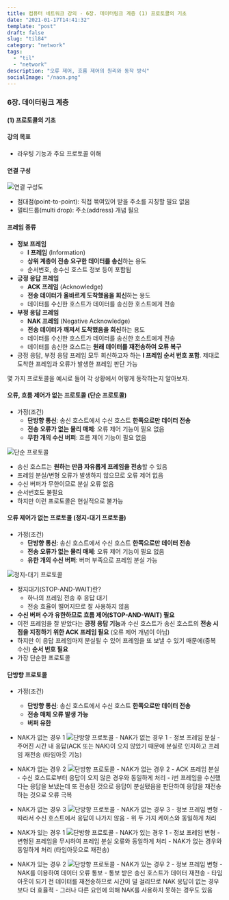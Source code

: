 ```yaml
---
title: 컴퓨터 네트워크 강의 - 6장. 데이터링크 계층 (1) 프로토콜의 기초
date: "2021-01-17T14:41:32"
template: "post"
draft: false
slug: "til84"
category: "network"
tags:
  - "til"
  - "network"
description: "오류 제어, 흐름 제어의 원리와 동작 방식"
socialImage: "/naon.png"
---
```


### 6장. 데이터링크 계층
#### (1) 프로토콜의 기초

#### 강의 목표
- 라우팅 기능과 주요 프로토콜 이해

#### 연결 구성

![연결 구성도](/media/network24.JPG)

- 점대점(point-to-point): 직접 묶여있어 받을 주소를 지칭할 필요 없음
- 멀티드롭(multi drop): 주소(address) 개념 필요

#### 프레임 종류

- **정보 프레임**
  - **I 프레임** (Information)
  - **상위 계층이 전송 요구한 데이터를 송신**하는 용도
  - 순서번호, 송수신 호스트 정보 등이 포함됨
- **긍정 응답 프레임**
  - **ACK 프레임** (Acknowledge)
  - **전송 데이터가 올바르게 도착했음을 회신**하는 용도
  - 데이터를 수신한 호스트가 데이터를 송신한 호스트에게 전송
- **부정 응답 프레임**
  - **NAK 프레임** (Negative Acknowledge)
  - **전송 데이터가 깨져서 도착했음을 회신**하는 용도
  - 데이터를 수신한 호스트가 데이터를 송신한 호스트에게 전송
  - 데이터를 송신한 호스트는 **원래 데이터를 재전송하여 오류 복구**
- 긍정 응답, 부정 응답 프레임 모두 회신하고자 하는 **I 프레임 순서 번호 포함**. 제대로 도착한 프레임과 오류가 발생한 프레임 판단 가능

몇 가지 프로토콜을 예시로 들어 각 상황에서 어떻게 동작하는지 알아보자.

#### 오류, 흐름 제어가 없는 프로토콜 (단순 프로토콜)

- 가정(조건)
  - **단방향 통신**: 송신 호스트에서 수신 호스트 **한쪽으로만 데이터 전송**
  - **전송 오류가 없는 물리 매체**: 오류 제어 기능이 필요 없음
  - **무한 개의 수신 버퍼**: 흐름 제어 기능이 필요 없음

![단순 프로토콜](/media/network25.JPG)

- 송신 호스트는 **원하는 만큼 자유롭게 프레임을 전송**할 수 있음
- 프레임 분실/변형 오류가 발생하지 않으므로 오류 제어 없음
- 수신 버퍼가 무한이므로 분실 오류 없음
- 순서번호도 불필요
- 하지만 이런 프로토콜은 현실적으로 불가능

#### 오류 제어가 없는 프로토콜 (정지-대기 프로토콜)

- 가정(조건)
  - **단방향 통신**: 송신 호스트에서 수신 호스트 **한쪽으로만 데이터 전송**
  - **전송 오류가 없는 물리 매체**: 오류 제어 기능이 필요 없음
  - **유한 개의 수신 버퍼**: 버퍼 부족으로 프레임 분실 가능

![정지-대기 프로토콜](/media/network26.JPG)

- 정지대기(STOP-AND-WAIT)란?
  - 하나의 프레임 전송 후 응답 대기
  - 전송 효율이 떨어지므로 잘 사용하지 않음
- **수신 버퍼 수가 유한하므로 흐름 제어(STOP-AND-WAIT) 필요**
- 이전 프레임을 잘 받았다는 **긍정 응답 기능**과 수신 호스트가 송신 호스트의 **전송 시점을 지정하기 위한 ACK 프레임 필요** (오류 제어 개념이 아님)
- 하지만 이 응답 프레임마저 분실될 수 있어 프레임을 또 보낼 수 있기 때문에(중복 수신) **순서 번호 필요**
- 가장 단순한 프로토콜

#### 단방향 프로토콜

- 가정(조건)

  - **단방향 통신**: 송신 호스트에서 수신 호스트 **한쪽으로만 데이터 전송**
  - **전송 매체 오류 발생 가능**
  - **버퍼 유한**

- NAK가 없는 경우 1
  ![단방향 프로토콜 - NAK가 없는 경우 1](/media/network27.JPG) - 정보 프레임 분실 - 주어진 시간 내 응답(ACK 또는 NAK)이 오지 않았기 때문에 분실로 인지하고 프레임 재전송 (타임아웃 기능)

- NAK가 없는 경우 2
  ![단방향 프로토콜 - NAK가 없는 경우 2](/media/network28.JPG) - ACK 프레임 분실 - 수신 호스트로부터 응답이 오지 않은 경우와 동일하게 처리 - i번 프레임을 수신했다는 응답을 보냈는데 또 전송된 것으로 응답이 분실됐음을 판단하여 응답을 재전송하는 것으로 오류 극복

- NAK가 없는 경우 3
  ![단방향 프로토콜 - NAK가 없는 경우 3](/media/network29.JPG) - 정보 프레임 변형 - 따라서 수신 호스트에서 응답이 나가지 않음 - 위 두 가지 케이스와 동일하게 처리

- NAK가 있는 경우 1
  ![단방향 프로토콜 - NAK가 있는 경우 1](/media/network30.JPG) - 정보 프레임 변형 - 변형된 프레임을 무시하여 프레임 분실 오류와 동일하게 처리 - NAK가 없는 경우와 동일하게 처리 (타임아웃으로 재전송)

- NAK가 있는 경우 2
  ![단방향 프로토콜 - NAK가 있는 경우 2](/media/network31.JPG) - 정보 프레임 변형 - NAK를 이용하여 데이터 오류 통보 - 통보 받은 송신 호스트가 데이터 재전송 - 타임아웃이 되기 전 데이터를 재전송하므로 시간이 덜 걸리므로 NAK 응답이 없는 경우보다 더 효율적 - 그러나 다른 요인에 의해 NAK를 사용하지 못하는 경우도 있음

